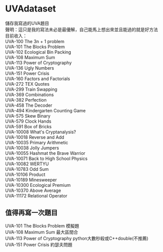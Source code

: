# UVAdataset
儲存我寫過的UVA題目  
聲明：這只是我的寫法未必是最優解，自己能馬上想出來並且能過的就是好方法  
目前收入：  
UVA-100   The 3n + 1 problem  
UVA-101   The Blocks Problem  
UVA-102   Ecological Bin Packing  
UVA-108   Maximum Sum  
UVA-113   Power of Cryptography  
UVA-136   Ugly Numbers  
UVA-151   Power Crisis  
UVA-160   Factors and Factorials  
UVA-272   TEX Quotes  
UVA-299   Train Swapping    
UVA-369   Combinations  
UVA-382   Perfection  
UVA-458   The Decoder  
UVA-494   Kindergarten Counting Game  
UVA-575   Skew Binary  
UVA-579   Clock Hands  
UVA-591   Box of Bricks  
UVA-10008 What's Cryptanalysis?  
UVA-10018 Reverse and Add  
UVA-10035 Primary Arithmetic  
UVA-10038 Jolly Jumpers  
UVA-10055 Hashmat the Brave Warrior  
UVA-10071 Back to High School Physics  
UVA-10082 WERTYU  
UVA-10783 Odd Sum  
UVA-10106 Product  
UVA-10189 Minesweeper  
UVA-10300 Ecological Premium  
UVA-10370 Above Average  
UVA-11172 Relational Operator 

## 值得再寫一次題目
UVA-101   The Blocks Problem 模擬題  
UVA-108   Maximum Sum 最大區間合  
UVA-113   Power of Cryptography  python大數秒殺或C++double(不推薦)  
UVA-151   Power Crisis 約瑟夫問題  
